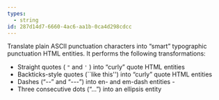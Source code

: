 ```yaml
---
types:
  - string
id: 287d14d7-6660-4ac6-aa1b-0ca4d298cdcc
---
```

Translate plain ASCII punctuation characters into “smart” typographic punctuation HTML entities. It performs the following transformations:

- Straight quotes ( `"` and `'` ) into “curly” quote HTML entities
- Backticks-style quotes (``like this'') into “curly” quote HTML entities
- Dashes (“--” and “---”) into en- and em-dash entities -
- Three consecutive dots (“...”) into an ellipsis entity

